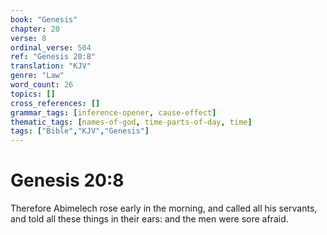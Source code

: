 ```yaml
---
book: "Genesis"
chapter: 20
verse: 8
ordinal_verse: 504
ref: "Genesis 20:8"
translation: "KJV"
genre: "Law"
word_count: 26
topics: []
cross_references: []
grammar_tags: [inference-opener, cause-effect]
thematic_tags: [names-of-god, time-parts-of-day, time]
tags: ["Bible","KJV","Genesis"]
---
```


# Genesis 20:8

Therefore Abimelech rose early in the morning, and called all his servants, and told all these things in their ears: and the men were sore afraid.
